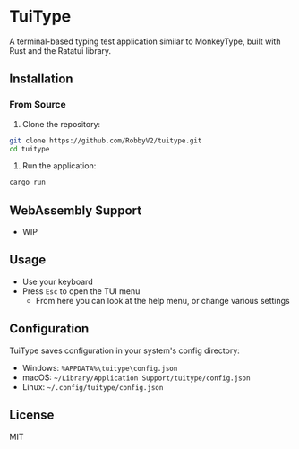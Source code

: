 # TuiType

A terminal-based typing test application similar to MonkeyType, built with Rust and the Ratatui library.

## Installation

### From Source

1. Clone the repository:

```bash
git clone https://github.com/RobbyV2/tuitype.git
cd tuitype
```

1. Run the application:

```bash
cargo run
```

## WebAssembly Support

- WIP

## Usage

- Use your keyboard
- Press `Esc` to open the TUI menu
  - From here you can look at the help menu, or change various settings

## Configuration

TuiType saves configuration in your system's config directory:

- Windows: `%APPDATA%\tuitype\config.json`
- macOS: `~/Library/Application Support/tuitype/config.json`
- Linux: `~/.config/tuitype/config.json`

## License

MIT
